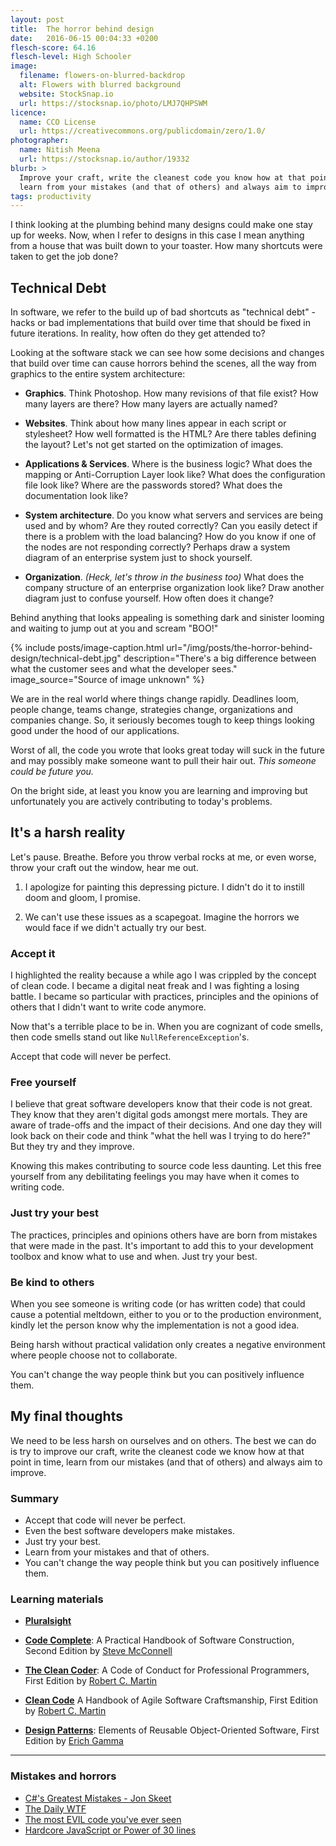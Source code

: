 ```yaml
---
layout: post
title:  The horror behind design
date:   2016-06-15 00:04:33 +0200
flesch-score: 64.16
flesch-level: High Schooler
image:
  filename: flowers-on-blurred-backdrop
  alt: Flowers with blurred background
  website: StockSnap.io
  url: https://stocksnap.io/photo/LMJ7QHPSWM
licence:
  name: CCO License
  url: https://creativecommons.org/publicdomain/zero/1.0/
photographer:
  name: Nitish Meena
  url: https://stocksnap.io/author/19332
blurb: >
  Improve your craft, write the cleanest code you know how at that point in time,
  learn from your mistakes (and that of others) and always aim to improve.
tags: productivity
---
```


I think looking at the plumbing behind many designs could make one stay up for
weeks. Now, when I refer to designs in this case I mean anything from a house
that was built down to your toaster. How many shortcuts were taken to get
the job done?

## Technical Debt
In software, we refer to the build up of bad shortcuts as "technical debt" -
hacks or bad implementations that build over time that should be fixed in
future iterations. In reality, how often do they get attended to?

Looking at the software stack we can see how some decisions and changes that
build over time can cause horrors behind the scenes, all the way from graphics to the
entire system architecture:

* **Graphics**. Think Photoshop. How many revisions of that file exist? How many
  layers are there? How many layers are actually named?

* **Websites**. Think about how many lines appear in each script or stylesheet?
  How well formatted is the HTML? Are there tables defining the layout?
  Let's not get started on the optimization of images.

* **Applications & Services**. Where is the business logic? What does the mapping
  or Anti-Corruption Layer look like? What does the configuration file look
  like? Where are the passwords stored? What does the documentation look like?

* **System architecture**. Do you know what servers and services are being used
  and by whom? Are they routed correctly? Can you easily detect if there is a
  problem with the load balancing? How do you know if one of the nodes are not
  responding correctly? Perhaps draw a system diagram of an enterprise system
  just to shock yourself.

* **Organization**. *(Heck, let's throw in the business too)* What does the
  company structure of an enterprise organization look like? Draw another
  diagram just to confuse yourself. How often does it change?

Behind anything that looks appealing is something dark and sinister looming and
waiting to jump out at you and scream "BOO!"

{% include posts/image-caption.html
   url="/img/posts/the-horror-behind-design/technical-debt.jpg"
   description="There's a big difference between what the customer sees and what the developer sees."
   image_source="Source of image unknown"
%}

We are in the real world where things change rapidly. Deadlines loom,
people change, teams change, strategies change, organizations
and companies change. So, it seriously becomes tough to keep things looking
good under the hood of our applications.

Worst of all, the code you wrote that looks great today will suck in the
future and may possibly make someone want to pull their hair out. *This someone
could be future you.*

On the bright side, at least you know you are learning and improving but
unfortunately you are actively contributing to today's problems.

## It's a harsh reality
Let's pause. Breathe. Before you throw verbal rocks at me, or even worse, throw
your craft out the window, hear me out.

1. I apologize for painting this depressing picture. I didn't do it
   to instill doom and gloom, I promise.

2. We can't use these issues as a scapegoat. Imagine the horrors we would face if
   we didn't actually try our best.

### Accept it
I highlighted the reality because a while ago I was crippled by the concept of
clean code. I became a digital neat freak and I was fighting a losing battle.
I became so particular with practices, principles and the opinions of others
that I didn't want to write code anymore.

Now that's a terrible place to be in. When you are cognizant of code smells,
then code smells stand out like `NullReferenceException`'s.

Accept that code will never be perfect.

### Free yourself
I believe that great software developers know that their code is not great.
They know that they aren't digital gods amongst mere mortals. They are aware
of trade-offs and the impact of their decisions. And one day they will look
back on their code and think "what the hell was I trying to do here?"
But they try and they improve.

Knowing this makes contributing to source code less daunting. Let this free
yourself from any debilitating feelings you may have when it comes to writing
code.

### Just try your best
The practices, principles and opinions others have are born from mistakes that
were made in the past. It's important to add this to your development toolbox
and know what to use and when. Just try your best.

### Be kind to others
When you see someone is writing code (or has written code) that could cause a potential meltdown,
either to you or to the production environment, kindly let the person know
why the implementation is not a good idea.

Being harsh without practical validation only creates a negative environment
where people choose not to collaborate.

You can't change the way people think but you can positively influence them.

## My final thoughts
We need to be less harsh on ourselves and on others. The best we can do is try
to improve our craft, write the cleanest code we know how at that point in time,
learn from our mistakes (and that of others) and always aim to improve.

### Summary
* Accept that code will never be perfect.
* Even the best software developers make mistakes.
* Just try your best.
* Learn from your mistakes and that of others.
* You can't change the way people think but you can positively influence them.

### Learning materials
* [**Pluralsight**](https://www.pluralsight.com/)

* [**Code Complete**](https://www.amazon.com/Code-Complete-Practical-Handbook-Construction/dp/0735619670/):
  A Practical Handbook of Software Construction, Second Edition by
  [Steve McConnell](http://www.amazon.com/Steve-McConnell/e/B000APETRK/)

* [**The Clean Coder**](https://www.amazon.com/Clean-Coder-Conduct-Professional-Programmers/dp/0137081073/):
  A Code of Conduct for Professional Programmers, First Edition by
  [Robert C. Martin](http://www.amazon.com/Robert-C.-Martin/e/B000APG87E/)

* [**Clean Code**](https://www.amazon.com/Clean-Code-Handbook-Software-Craftsmanship/dp/0132350882/)
  A Handbook of Agile Software Craftsmanship, First Edition by
  [Robert C. Martin](http://www.amazon.com/Robert-C.-Martin/e/B000APG87E/)

* [**Design Patterns**](https://www.amazon.com/Design-Patterns-Elements-Reusable-Object-Oriented/dp/0201633612):
  Elements of Reusable Object-Oriented Software, First Edition by
  [Erich Gamma](http://www.amazon.com/Erich-Gamma/e/B000AQ3QWI/)

---

### Mistakes and horrors
* [C#'s Greatest Mistakes - Jon Skeet](https://vimeo.com/17151234)
* [The Daily WTF](http://thedailywtf.com/)
* [The most EVIL code you've ever seen](http://stackoverflow.com/questions/434414/what-is-the-most-evil-code-you-have-ever-seen-in-a-production-enterprise-environ)
* [Hardcore JavaScript or Power of 30 lines](http://ipestov.com/hardcore-javascript-or-power-of-30-lines/)
